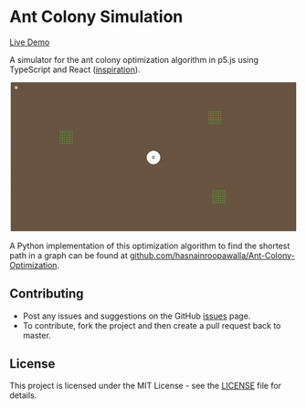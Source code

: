 # Ant Colony Simulation

[Live Demo](https://hasnainroopawalla.github.io/ant-colony-simulation/)

A simulator for the ant colony optimization algorithm in p5.js using TypeScript and React ([inspiration](https://youtu.be/X-iSQQgOd1A?si=XYnjKHSCwMdGiX5T)).

<p align="center">
<img src="assets/simulation.gif" alt="simuation" width="500"/>
</p>

A Python implementation of this optimization algorithm to find the shortest path in a graph can be found at [github.com/hasnainroopawalla/Ant-Colony-Optimization](https://github.com/hasnainroopawalla/Ant-Colony-Optimization).

## Contributing
- Post any issues and suggestions on the GitHub [issues](https://github.com/hasnainroopawalla/ant-colony-simulation/issues) page.
- To contribute, fork the project and then create a pull request back to master.

## License
This project is licensed under the MIT License - see the [LICENSE](https://github.com/hasnainroopawalla/ant-colony-simulation/blob/86c7974afc16431838be1e629e38719b1205f07b/LICENSE) file for details.
